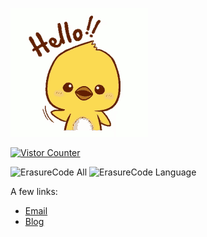 [![Hello~](https://github.com/ihoey/ihoey/raw/master/hello.gif)](https://github.com/ErasureCode)
<br />

[![Vistor Counter](https://count.getloli.com/get/@github_ErasureCode?theme=gelbooru-h)](https://github.com/ErasureCode)

![ErasureCode All](https://github-readme-stats.vercel.app/api/?username=ErasureCode&layout=compact&theme=great-gatsby&hide_border=true)
![ErasureCode Language](https://github-readme-stats.vercel.app/api/top-langs/?username=ErasureCode&langs_count=8&layout=compact&theme=great-gatsby&hide_border=true)
<br />

A few links:

- [Email](mailto:vejwork+gh@gmail.com)
- [Blog](https://github.com/ErasureCode)
